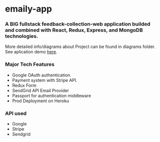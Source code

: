 # emaily-app

### A BIG fullstack feedback-collection-web application builded and combined with React, Redux, Express, and MongoDB technologies.

More detailed info/diagrams about Project can be found in diagrams folder.
See aplication demo [here](https://emaily-feed-app.herokuapp.com/).

### Major Tech Features

- Google OAuth authentication.
- Payment system with Stripe API.
- Redux Form
- SendGrid API Email Provider
- Passport for authentication middleware
- Prod Deployment on Heroku

### API used
- Google
- Stripe
- Sendgrid
